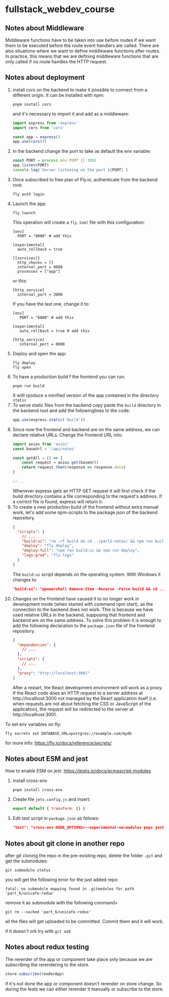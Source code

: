 # fullstack_webdev_course
## Notes about Middleware
Middleware functions have to be taken into use before routes if we want them to be executed before the route event handlers are called. 
There are also situations where we want to define middleware functions after routes. 
In practice, this means that we are defining middleware functions that are only called if no route handles the HTTP request.
## Notes about deployment
1. install cors on the backend to make it possible to connect from a different origin.
It can be installed with npm:
    ```
    pnpm install cors
    ```
   and it's necessary to import it and add as a middleware:
    ```javascript
    import express from 'express'
    import cors from 'cors'
    
    const app = express()
    app.use(cors())
    ```
2. In the backend change the port to take as default the env variable:
    ```javascript
    const PORT = process.env.PORT || 3001
    app.listen(PORT)
    console.log(`Server listening on the port ${PORT}`)
    ```
3. Once subscribed to free plan of Fly.io, authenticate from the backend root:
    ```
    fly auth login
    ```
4. Launch the app:
    ```
    fly launch
    ```
   This operation will create a `fly.toml` file with this configuration:
    ```
    [env]
      PORT = "8080" # add this
    
    [experimental]
      auto_rollback = true
    
    [[services]]
      http_checks = []
      internal_port = 8080 
      processes = ["app"]
    ```
    or this:
    ```
    [http_service]
      internal_port = 3000
    ```
   If you have the last one, change it to:
    ``` 
   [env]
       PORT = "8080" # add this
   
   [experimental]
       auto_rollback = true # add this

   [http_service]
       internal_port = 8080
    ```
5. Deploy and open the app:
    ```
    fly deploy
    fly open
    ```
6. To have a production build f the frontend you can run:
    ```
    pnpm run build
    ```
    It willl rpoduce a minified version of the app contained in the directory `static`
7. To serve static files from the backend copy paste the `build` directory in the backend root and add the followinglines to the code:
    ```javascript
    app.use(express.static('build'))
    ```
8. Since now the frontend and backend are on the same address, we can declare relative URLs.
Change the frontend URL into:
    ```javascript
    import axios from 'axios'
    const baseUrl = '/api/notes'
    
    const getAll = () => {
        const request = axios.get(baseUrl)
        return request.then(response => response.data)
    }
    
    //...
    ```
    Whenever express gets an HTTP GET request it will first check if the build directory contains a file corresponding to the request's address. 
If a correct file is found, express will return it.
9. To create a new production build of the frontend without extra manual work, let's add some npm-scripts to the package.json of the backend repository.
    ```json
    {
      "scripts": {
        // ...
        "build:ui": "rm -rf build && cd ../part2-notes/ && npm run build && cp -r build ../notes-backend",
        "deploy": "fly deploy",
        "deploy:full": "npm run build:ui && npm run deploy",    
        "logs:prod": "fly logs"
      }
    }
    ```
    The `build:ui` script depends on the operating system. With Windows it changes to:
    ```json
    "build:ui": "@powershell Remove-Item -Recurse -Force build && cd ../frontend && npm run build && @powershell Copy-Item build -Recurse ../backend", 
    ```
10. Changes on the frontend have caused it to no longer work in development mode (when started with command npm start), as the connection to the backend does not work.
This is because we have used relative URLs in the backend, supposing that frontend and backend are on the same address.
To solve this problem it is enough to add the following declaration to the `package.json` file of the frontend repository.
    ```json
    {
      "dependencies": {
        // ...
      },
      "scripts": {
        // ...
      },
      "proxy": "http://localhost:3001"
    }
    ```
    After a restart, the React development environment will work as a proxy. If the React code does an HTTP request to a server address at http://localhost:3000 not managed by the React application itself (i.e. when requests are not about fetching the CSS or JavaScript of the application), the request will be redirected to the server at http://localhost:3001.

To set env variables on fly:
```
fly secrets set DATABASE_URL=postgres://example.com/mydb 
```
for more info: https://fly.io/docs/reference/secrets/

## Notes about ESM and jest
How to enable ESM on jest: https://jestjs.io/docs/ecmascript-modules
1. install cross-env
   ```
   pnpm install cross-env
   ```
2. Create file `jets.config.js` and insert:
   ```javascript
   export default { transform: {} }
   ```
3. Edit test script in `package.json` as follows:
   ```json
   "test": "cross-env NODE_OPTIONS=--experimental-vm-modules pnpx jest"
   ```
   
## Notes about git clone in another repo
after git cloning the repo in the pre-existing repo, delete the folder `.git` and get the submodules:
```
git submodule status
```
you will get the following error for the just added repo:
```
fatal: no submodule mapping found in .gitmodules for path 'part_6/unicafe-redux'
```
remove it as submodule with the following command>
```
git rm --cached 'part_6/unicafe-redux'
```
all the files will get uploaded to be committed. Commit them and it will work.

if it doesn't ork try with `git add`

## Notes about redux testing
The rerender of the app or component take place only because we are subscribing the rerendering to the store.
```javascript
store.subscribe(renderApp)
```
if it's not done the app or component doesn't rerender on store change.
So during the tests we can either rerender it manually or subscribe to the store.